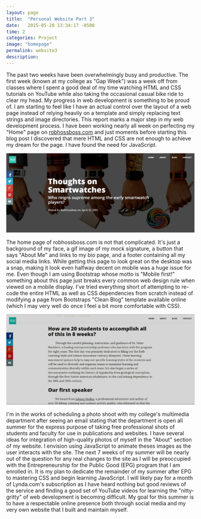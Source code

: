 ```yaml
---
layout: page
title:  "Personal Website Part 3"
date:   2015-05-20 13:34:17 -0500
time: 2
categories: Project
image: "homepage"
permalink: website3
description:
---
```

The past two weeks have been overwhelmingly busy and productive. The first week (known at my college as "Gap Week") was a week off from classes where I spent a good deal of my time watching HTML and CSS tutorials on YouTube while also taking the occasional casual bike ride to clear my head. My progress in web development is something to be proud of. I am starting to feel like I have an actual control over the layout of a web page instead of relying heavily on a template and simply replacing text strings and image directories. This report marks a major step in my web development process. I have been working nearly all week on perfecting my "Home" page on [robhossboss.com](robhossboss.com) and just moments before starting this blog post I discovered that mere HTML and CSS are not enough to achieve my dream for the page. I have found the need for JavaScript.

![Bootstrap Clean Blog template header example](/img/post/postexample.jpg)

The home page of robhossboss.com is not that complicated. It's just a background of my face, a gif image of my mock signature, a button that says "About Me" and links to my bio page, and a footer containing all my social media links. While getting this page to look great on the desktop was a snap, making it look even halfway decent on mobile was a huge issue for me. Even though I am using Bootstrap whose motto is "Mobile first!" something about this page just breaks every common web design rule when viewed on a mobile display. I've tried everything short of attempting to re-code the entire HTML as well as CSS dependencies from scratch instead of modifying a page from Bootstraps "Clean Blog" template available online (which I may very well do once I feel a bit more comfortable with CSS).

![Bootstrap Clean Blog template post example](/img/post/post.jpg)

I'm in the works of scheduling a photo shoot with my college's multimedia department after seeing an email stating that the department is open all summer for the express purpose of taking free professional shots of students and faculty for use in publications and websites. I have several ideas for integration of high-quality photos of myself in the "About" section of my website. I envision using JavaScript to animate theses images as the user interacts with the site. The next 7 weeks of my summer will be nearly out of the question for any real changes to the site as I will be preoccupied with the Entrepreneurship for the Public Good (EPG) program that I am enrolled in. It is my plan to dedicate the remainder of my summer after EPG to mastering CSS and begin learning JavaScript. I will likely pay for a month of Lynda.com's subscription as I have heard nothing but good reviews of the service and finding a good set of YouTube videos for learning the "nitty-gritty" of web development is becoming difficult. My goal for this summer is to have a respectable online presence both through social media and my very own website that I built and maintain myself.
